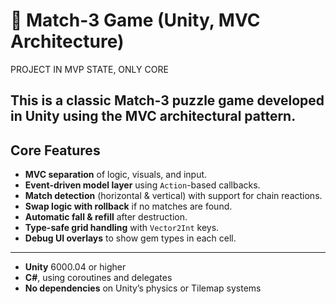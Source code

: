 # 💎 Match-3 Game (Unity, MVC Architecture)

PROJECT IN MVP STATE, ONLY CORE

This is a classic Match-3 puzzle game developed in **Unity** using the **MVC** architectural pattern.
---

## Core Features

- **MVC separation** of logic, visuals, and input.
- **Event-driven model layer** using `Action`-based callbacks.
- **Match detection** (horizontal & vertical) with support for chain reactions.
- **Swap logic with rollback** if no matches are found.
- **Automatic fall & refill** after destruction.
- **Type-safe grid handling** with `Vector2Int` keys.
- **Debug UI overlays** to show gem types in each cell.

---

- **Unity** 6000.04 or higher  
- **C#**, using coroutines and delegates  
- **No dependencies** on Unity’s physics or Tilemap systems  



